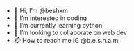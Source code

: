 - 👋 Hi, I’m @beshxm
- 👀 I’m interested in coding
- 🌱 I’m currently learning python
- 💞️ I’m looking to collaborate on web dev
- 📫 How to reach me IG @b.e.s.h.a.m

<!---
beshxm/beshxm is a ✨ special ✨ repository because its `README.md` (this file) appears on your GitHub profile.
You can click the Preview link to take a look at your changes.
--->
